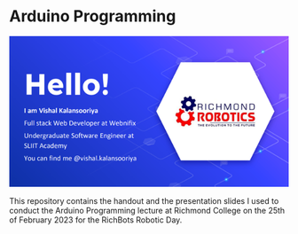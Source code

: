 # Arduino Programming

<img src="./thumbnail.png" alt="Richmond Robotics">

This repository contains the handout and the presentation slides I used to conduct the Arduino Programming lecture at Richmond College on the 25th of February 2023 for the RichBots Robotic Day.
